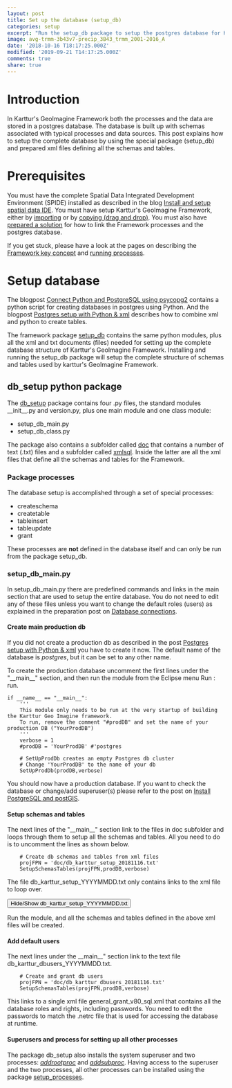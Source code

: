 ```yaml
---
layout: post
title: Set up the database (setup_db)
categories: setup
excerpt: "Run the setup_db package to setup the postgres database for Karttur's GeoImagine Framework"
image: avg-trmm-3b43v7-precip_3B43_trmm_2001-2016_A
date: '2018-10-16 T18:17:25.000Z'
modified: '2019-09-21 T14:17:25.000Z'
comments: true
share: true
---
```

<script src="https://karttur.github.io/common/assets/js/karttur/togglediv.js"></script>

# Introduction

In Karttur's GeoImagine Framework both the processes and the data are stored in a postgres database. The database is built up with schemas associated with typical processes and data sources. This post explains how to setup the complete database by using the special package (setup_db) and prepared xml files defining all the schemas and tables.

# Prerequisites

You must have the complete Spatial Data Integrated Development Environment (SPIDE) installed as described in the blog [Install and setup spatial data IDE](https://karttur.github.io/setup-ide/). You must have setup Karttur's GeoImagine Framework, either by [importing](..prep//prep-import-project-eclipse/) or by [copying (drag and drop)](..prep/rep-copy-project-eclipse/). You must also have [prepared a solution](../prep/prep-dblink/) for how to link the Framework processes and the postgres database.

If you get stuck, please have a look at the pages on describing the [Framework key concept](../prep/prep-concepts/) and [running processes](../prep/prep-run/).

# Setup database

The blogpost [Connect Python and PostgreSQL using psycopg2](https://karttur.github.io/setup-ide/setup-ide/connect-with-psycopg2/) contains a python script for creating databases in postgres using Python. And the blogpost [Postgres setup with Python & xml](https://karttur.github.io/setup-ide/setup-ide/setup-db-karttur/) describes how to combine xml and python to create tables.

The framework package [setup_db](https://github.com/karttur/geoimagine-setup_db/) contains the same python modules, plus all the xml and txt documents (files) needed for setting up the complete database structure of Karttur's GeoImagine Framework. Installing and running the <span class='package'>setup_db</span> package will setup the complete structure of schemas and tables used by karttur's GeoImagine Framework.

## db_setup python package

The [<span class='package'>db_setup</span>](https://github.com/karttur/geoimagine-setup_db/) package contains four <span class='file'>.py</span> files, the standard modules <span class='package'>\_\_init\_\_.py</span> and <span class='package'>version.py</span>, plus one main module and one class module:

- setup_db_main.py
- setup_db_class.py

The package also contains a subfolder called [<span class='file'>doc</span>](https://github.com/karttur/geoimagine-setup_db/tree/master/doc/) that contains a number of text (<span class='file'>.txt</span>) files and a subfolder called [<span class='file'>xmlsql</span>](https://github.com/karttur/geoimagine-setup_db/tree/master/doc/xmlsql). Inside the latter are all the xml files that define all the schemas and tables for the Framework.

### Package processes

The database setup is accomplished through a set of special processes:

- createschema
- createtable
- tableinsert
- tableupdate
- grant

These processes are **not** defined in the database itself and can only be run from the package <span class='package'>setup_db</span>.

### setup_db_main.py

In <span class='module'>setup_db_main.py</span> there are predefined commands and links in the main section that are used to setup the entire database. You do not need to edit any of these files unless you want to change the default roles (users) as explained in the preparation post on [Database connections](../prep/prep-dblink/).

#### Create main production db

If you did not create a production db as described in the post [Postgres setup with Python & xml](https://karttur.github.io/setup-ide/setup-ide/setup-db-karttur/) you have to create it now. The default name of the database is _postgres_, but it can be set to any other name.

To create the production database uncomment the first lines under the "\_\_main\_\_" section, and then run the module from the <span class='app'>Eclipse</span> menu <span class='menu'>Run : run</span>.

```
if __name__ == "__main__":
    '''
    This module only needs to be run at the very startup of building the Karttur Geo Imagine framework.
    To run, remove the comment "#prodDB" and set the name of your production DB ("YourProdDB")
    '''
    verbose = 1
    #prodDB = 'YourProdDB' #'postgres

    # SetUpProdDb creates an empty Postgres db cluster
    # Change 'YourProdDB' to the name of your db
    SetUpProdDb(prodDB,verbose)
```

You should now have a production database. If you want to check the database or change/add superuser(s) please refer to the post on [Install PostgreSQL and postGIS](https://karttur.github.io/setup-ide/setup-ide/install-postgres/).

#### Setup schemas and tables

The next lines of the "\_\_main\_\_" section link to the files in <span class='file'>doc</span> subfolder and loops through them to setup all the schemas and tables. All you need to do is to uncomment the lines as shown below.

```
    # Create db schemas and tables from xml files
    projFPN = 'doc/db_karttur_setup_20181116.txt'
    SetupSchemasTables(projFPN,prodDB,verbose)
```

The file <span class='file'>db_karttur_setup_YYYYMMDD.txt</span> only contains links to the xml file to loop over.

<button id= "togglesetuptxt" onclick="hiddencode('setuptxt')">Hide/Show db_karttur_setup_YYYYMMDD.txt</button>

<div id="setuptxt" style="display:none">

{% capture text-capture %}
{% raw %}

```
##### db_karttur_setup_YYYYMMDD.txt #####

# general_schema_vXX_sql.xml installs the default database schemas
xmlsql/general_schema_v80_sql.xml

# general_processes_vXX_sql.xml installs the tables for handling paths and processes and
# the core process handling all other process definitions,
xmlsql/general_processes_v80_sql.xml

#general_records_vXX_sql.xml adds records for super users and the process for managing all other processes
xmlsql/general_records_v80_sql.xml

# general_GDAL_vXX_sql.xml installs and fills the tables that defines the different
# cell types and file types that the system can handle
xmlsql/general_GDAL_v80_sql.xml

# general_processeschain_vXX_sql.xml installs the automated processing chains tables
xmlsql/general_processeschain_v80_sql.xml

# compositions_vXX_sql.xml installs the tables defining all layer compositions
xmlsql/compositions_v80_sql.xml

# all_system_regions_vXX_sql.xml installs the region tables for the different systems
xmlsql/all_system_regions_v80_sql.xml

# ancillary_vXX_sql.xml installs the tables that defines ancillary data sources
xmlsql/ancillary_v80_sql.xml

# endmember_vXX_sql.xml tables for soil line and vegetaton spectral extraction
xmlsql/endmember_v80_sql.xml

#landsat_tilecoord_vXX_sql.xml adds the coordinates for landsat tiles
xmlsql/landsat_tilecoords_v80_sql.xml

# landsat_scenes_bands_vXX_sql.xml installs the tables for landsat scenes, bands and masks
xmlsql/landsat_scenes_bands_v80_sql.xml

# landsat_templates_vXX_sql.xml installs the landsat template table
xmlsql/landsat_templates_v80_sql.xml

# landsat_usgs_meta_vXX_sql.xml installs the core landsat meta tables, the columns are installed later
xmlsql/landsat_usgs_meta_v80_sql.xml

# layout_vXX_sql.xml adds the tables for layout
xmlsql/layout_v80_sql.xml

# modis_scenes_bands_vXX_sql.xml adds both the table for holding all scenes available at the
# datapool as well as the tables for local modis data holdings
xmlsql/modis_scenes_bands_v80_sql.xml
```

{% endraw %}
{% endcapture %}
{% include widgets/toggle-code.html  toggle-text=text-capture  %}
</div>

Run the module, and all the schemas and tables defined in the above xml files will be created.

#### Add default users

The next lines under the \_\_main\_\_" section link to the text file <span class='file'>db_karttur_dbusers_YYYYMMDD.txt</span>.

```
    # Create and grant db users
    projFPN = 'doc/db_karttur_dbusers_20181116.txt'
    SetupSchemasTables(projFPN,prodDB,verbose)
```

This links to a single xml file <span class='file'>general_grant_v80_sql.xml</span> that contains all the database roles and rights, including passwords. You need to edit the passwords to match the <span class='file'>.netrc</span> file that is used for accessing the database at runtime.

#### Superusers and process for setting up all other processes

The package <span class='package'>db_setup</span> also installs the system superuser and two processes: [_addrootproc_](../../subprocess/subproc-addrootproc/) and [_addsubproc_](../../subprocess/subproc-addsubproc/). Having access to the superuser and the two processes, all other processes can be installed using the package [<span class='package'>setup_processes</span>](../../package/package-setup_processes/).
